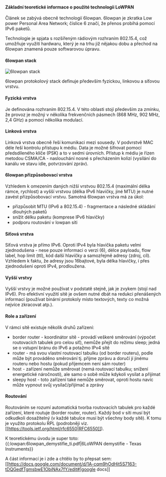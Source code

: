 #### Základní teoretické informace o použité technologii LoWPAN 

Článek se zabývá obecně technologií 6lowpan. 6lowpan je zkratka Low power Personal Area Network; číslice 6 značí, že přenos probíhá pomocí IPv6 paketů. 

Technologie je spjata s rozšířeným rádiovým rozhraním 802.15.4, což umožňuje využití hardwaru, který je na trhu již nějakou dobu a přechod na 6lowpan znamená pouze softwarovou úpravu.

#### 6lowpan stack
![6lowpan stack](/images/hardware/lowpan_stack.jpg)

6lowpan protokolový stack definuje především fyzickou, linkovou a síťovou vrstvu.

#### Fyzická vrstva
Je definována rozhraním 802.15.4. V této oblasti stojí především za zmínku, že provoz je možný v několika frekvenčních pásmech (868 MHz, 902 MHz, 2,4 GHz) a pomocí několika modulací.

#### Linková vrstva
Linková vrstva obecně řeší komunikaci mezi sousedy. V podvrstvě MAC déle řeší kontrolu přístupu k médiu. Data je možné šifrovat pomocí předsdíleného klíče (PSK) a to v sedmi úrovních. Přístup k médiu je řízen metodou CSMA/CA - naslouchání nosné s přecházením kolizí (vysílání do kanálu ve stavu idle, potvrzování zpráv).

#### 6lowpan přizpůsobovací vrstva 
Vzhledem k omezením daných nižší vrstvou 802.15.4 (maximální délka rámce, rychlost) a vyšší vrstvou (délka IPv6 hlavičky, jiné MTU) je nutné zavést přizpůsobovací vrstvu. Samotná 6lowpan vrstva má za úkol:
  * přizpůsobit MTU (IPv6 a 802.15.4) - fragmentace a následné skládání dlouhých paketů 
  * snížit délku paketu (komprese IPv6 hlavičky)
  * podporu routování v lowpan síti

#### Síťová vrstva 
Síťová vrstva je přímo IPv6. Oproti IPv4 byla hlavička paketu velmi zjednodušena - nese pouze informaci o verzi (6), délce payloadu, flow label, hop limit (ttl), kód další hlavičky a samozřejmě adresy (zdroj, cíl). Vzhledem k faktu, že adresy jsou 16bajtové, byla délka hlavičky, i přes zjednodušení oproti IPv4, prodloužena. 

#### Vyšší vrstvy 
Vyšší vrstvy je možné používat v podstatě stejně, jak je zvykem (stojí nad IPv6). Pro efektivní využití sítě je ovšem nutné dbát na redukci přenášených informací (používat binární protokoly místo textových, texty co možná nejvíce zkracovat atp.). 

#### Role a zařízení 
V rámci sítě existuje několik druhů zařízení:
  * border router - koordinátor sítě - provádí veškeré směrování (výpočet routovacích tabulek pro celou síť), nemůže přejít do režimu sleep; jedná se o vstupní bránu do IPv6 a potažmo IPv4 sítě
  * router - má svou vlastní routovací tabulku (od border routeru), podle může být prováděno směrování tj. přijme zprávu a doručí jí jinému routeru nebo hostu (pokud příjemcem není sám router)
  * host - zařízení nemůže směrovat (nemá routovací tabulku; snížení energetické náročnosti), ale samo o sobě může kdykoli vysílat a přijímat
  * sleepy host - toto zařízení také nemůže směrovat, oproti hostu navíc může vypnout svůj vysílač/přijímač a zprávy 

#### Routování 
Routováním se rozumí automatická tvorba routovacích tabulek pro každé zařízení, které routuje (border router, router). Každý bod v síti musí být odkudkoli dosažitelný (v každé tabulce musí být všechny body sítě).
K tomu je využito protokolu RPL (podrobněji viz. [[https://tools.ietf.org/html/rfc6550|RFC6550]]).

K teoretickému úvodu je super toto: {{:lowpan:6lowpan_demystifie_ti.pdf|6LoWPAN demystifie - Texas Instruments}}

A část informací je i zde a chtělo by to přepsat sem:
[[https://docs.google.com/document/d/1A-cqm9hOdHit5S7163-tDQGedfTgmsbwE1ObiNAx7fY/edit#|google docs]]